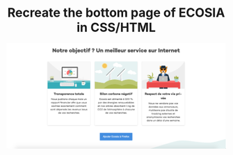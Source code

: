 <h1 align="center"> Recreate the bottom page of ECOSIA in CSS/HTML </h1>

![Ecosia](https://github.com/axel-t/Ecosia/blob/main/assets/images/capture_ecosia.png?raw=true)
